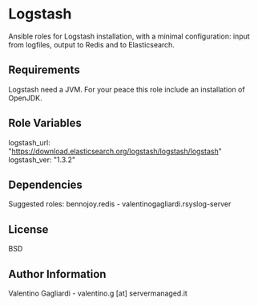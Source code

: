 Logstash
========

Ansible roles for Logstash installation, with a minimal configuration: input from logfiles, output to Redis and to Elasticsearch.

Requirements
------------

Logstash need a JVM. For your peace this role include an installation of OpenJDK.

Role Variables
--------------

logstash_url: "https://download.elasticsearch.org/logstash/logstash/logstash"
logstash_ver: "1.3.2"

Dependencies
------------

Suggested roles: bennojoy.redis - valentinogagliardi.rsyslog-server

License
-------

BSD

Author Information
------------------

Valentino Gagliardi - valentino.g [at] servermanaged.it


